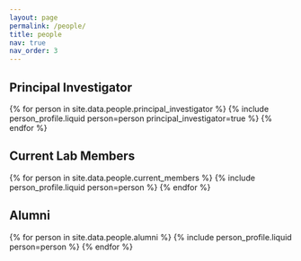 ```yaml
---
layout: page
permalink: /people/
title: people
nav: true
nav_order: 3
---
```


## Principal Investigator

{% for person in site.data.people.principal_investigator %}
  {% include person_profile.liquid person=person principal_investigator=true %}
{% endfor %}

## Current Lab Members

{% for person in site.data.people.current_members %}
  {% include person_profile.liquid person=person %}
{% endfor %}

## Alumni

{% for person in site.data.people.alumni %}
  {% include person_profile.liquid person=person %}
{% endfor %}